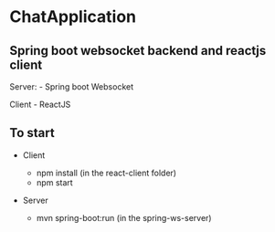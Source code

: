 # ChatApplication

## Spring boot websocket backend and reactjs client

Server:
    - Spring boot Websocket

Client
    - ReactJS

## To start

- Client
    - npm install (in the react-client folder)
    - npm start
    
- Server
    - mvn spring-boot:run (in the spring-ws-server)